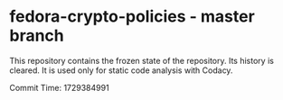 # fedora-crypto-policies - master branch

This repository contains the frozen state of the repository.
Its history is cleared. It is used only for static code
analysis with Codacy.

Commit Time: 1729384991